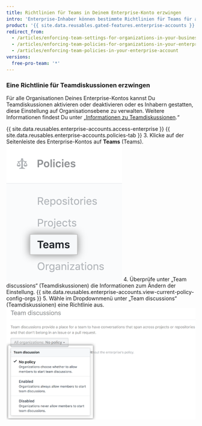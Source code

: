 ```yaml
---
title: Richtlinien für Teams in Deinem Enterprise-Konto erzwingen
intro: 'Enterprise-Inhaber können bestimmte Richtlinien für Teams für alle Organisationen erzwingen, die einem Enterprise-Konto gehören, oder zulassen, dass Richtlinien in jeder Organisation festgelegt werden.'
product: '{{ site.data.reusables.gated-features.enterprise-accounts }}'
redirect_from:
  - /articles/enforcing-team-settings-for-organizations-in-your-business-account/
  - /articles/enforcing-team-policies-for-organizations-in-your-enterprise-account/
  - /articles/enforcing-team-policies-in-your-enterprise-account
versions:
  free-pro-team: '*'
---
```


### Eine Richtlinie für Teamdiskussionen erzwingen

Für alle Organisationen Deines Enterprise-Kontos kannst Du Teamdiskussionen aktivieren oder deaktivieren oder es Inhabern gestatten, diese Einstellung auf Organisationsebene zu verwalten. Weitere Informationen findest Du unter „[Informationen zu Teamdiskussionen](/articles/about-team-discussions/).“

{{ site.data.reusables.enterprise-accounts.access-enterprise }}
{{ site.data.reusables.enterprise-accounts.policies-tab }}
3. Klicke auf der Seitenleiste des Enterprise-Kontos auf **Teams** (Teams). ![Registerkarte „Teams“ (Teams) in der Seitenleiste des Enterprise-Kontos](/assets/images/help/business-accounts/settings-teams-tab.png)
4. Überprüfe unter „Team discussions“ (Teamdiskussionen) die Informationen zum Ändern der Einstellung. {{ site.data.reusables.enterprise-accounts.view-current-policy-config-orgs }}
5. Wähle im Dropdownmenü unter „Team discussions“ (Teamdiskussionen) eine Richtlinie aus. ![Dropdownmenü mit den Optionen für die Richtlinie für Teamdiskussionen](/assets/images/help/business-accounts/team-discussion-policy-drop-down.png)
